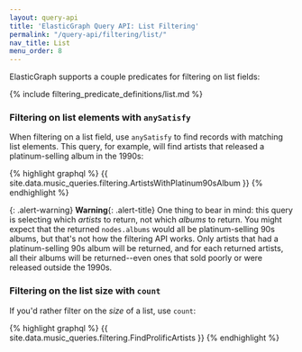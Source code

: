 ```yaml
---
layout: query-api
title: 'ElasticGraph Query API: List Filtering'
permalink: "/query-api/filtering/list/"
nav_title: List
menu_order: 8
---
```

ElasticGraph supports a couple predicates for filtering on list fields:

{% include filtering_predicate_definitions/list.md %}

### Filtering on list elements with `anySatisfy`

When filtering on a list field, use `anySatisfy` to find records with matching list elements.
This query, for example, will find artists that released a platinum-selling album in the 1990s:

{% highlight graphql %}
{{ site.data.music_queries.filtering.ArtistsWithPlatinum90sAlbum }}
{% endhighlight %}

{: .alert-warning}
**Warning**{: .alert-title}
One thing to bear in mind: this query is selecting which _artists_ to return,
not which _albums_ to return. You might expect that the returned `nodes.albums` would
all be platinum-selling 90s albums, but that's not how the filtering API works. Only artists
that had a platinum-selling 90s album will be returned, and for each returned artists, all
their albums will be returned--even ones that sold poorly or were released outside the 1990s.

### Filtering on the list size with `count`

If you'd rather filter on the _size_ of a list, use `count`:

{% highlight graphql %}
{{ site.data.music_queries.filtering.FindProlificArtists }}
{% endhighlight %}

